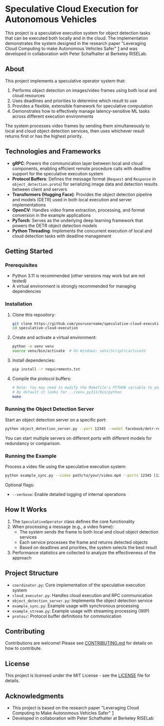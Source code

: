 # Speculative Cloud Execution for Autonomous Vehicles

This project is a speculative execution system for object detection tasks that can be executed both locally and in the cloud. The implementation demonstrates the system designed in the research paper "Leveraging Cloud Computing to make Autonomous Vehicles Safer" [1](https://pschafhalter.com/papers/2023-iros-cloud-av-safety.pdf) and was developed in collaboration with Peter Schafhalter at Berkeley RISELab.

## About

This project implements a speculative operator system that:

1. Performs object detection on images/video frames using both local and cloud resources
2. Uses deadlines and priorities to determine which result to use
3. Provides a flexible, extensible framework for speculative computation
4. Demonstrates how to effectively manage latency-sensitive ML tasks across different execution environments

The system processes video frames by sending them simultaneously to local and cloud object detection services, then uses whichever result returns first or has the highest priority.

## Technologies and Frameworks

- **gRPC**: Powers the communication layer between local and cloud components, enabling efficient remote procedure calls with deadline support for the speculative execution system
- **Protocol Buffers**: Defines the message format (`Request` and `Response` in `object_detection.proto`) for serializing image data and detection results between client and servers
- **Transformers (Hugging Face)**: Provides the object detection pipeline and models (DETR) used in both local execution and server implementations
- **OpenCV**: Handles video frame extraction, processing, and format conversion in the example applications
- **PyTorch**: Serves as the underlying deep learning framework that powers the DETR object detection models
- **Python Threading**: Implements the concurrent execution of local and cloud detection tasks with deadline management

## Getting Started

### Prerequisites

- Python 3.11 is recommended (other versions may work but are not tested)
- A virtual environment is strongly recommended for managing dependencies

### Installation

1. Clone this repository:
   ```bash
   git clone https://github.com/yourusername/speculative-cloud-execution.git
   cd speculative-cloud-execution
   ```

2. Create and activate a virtual environment:
   ```bash
   python -m venv venv
   source venv/bin/activate  # On Windows: venv\Scripts\activate
   ```

3. Install dependencies:
   ```bash
   pip install -r requirements.txt
   ```

4. Compile the protocol buffers:
   ```bash
   # Note: You may need to modify the Makefile's PYTHON variable to point to your virtual environment's Python interpreter
   # By default it looks for ../venv_py311/bin/python
   make
   ```

### Running the Object Detection Server

Start an object detection server on a specific port:

```bash
python object_detection_server.py --port 12345 --model facebook/detr-resnet-50
```

You can start multiple servers on different ports with different models for redundancy or comparison.

### Running the Example

Process a video file using the speculative execution system:

```bash
python example_sync.py --video path/to/your/video.mp4 --ports 12345 [12346 ...]
```

Optional flags:
- `--verbose`: Enable detailed logging of internal operations

## How It Works

1. The `SpeculativeOperator` class defines the core functionality
2. When processing a message (e.g., a video frame):
   - The system sends the frame to both local and cloud object detection services
   - Each service processes the frame and returns detected objects
   - Based on deadlines and priorities, the system selects the best result
3. Performance statistics are collected to analyze the effectiveness of the approach

## Project Structure

- `coordinator.py`: Core implementation of the speculative execution system
- `cloud_executor.py`: Handles cloud execution and RPC communication
- `object_detection_server.py`: Implements the object detection service
- `example_sync.py`: Example usage with synchronous processing
- `example_stream.py`: Example usage with streaming processing (WIP)
- `protos/`: Protocol buffer definitions for communication

## Contributing

Contributions are welcome! Please see [CONTRIBUTING.md](CONTRIBUTING.md) for details on how to contribute.

## License

This project is licensed under the MIT License - see the [LICENSE](LICENSE) file for details.

## Acknowledgments

- This project is based on the research paper "Leveraging Cloud Computing to Make Autonomous Vehicles Safer" [1](https://pschafhalter.com/papers/2023-iros-cloud-av-safety.pdf)
- Developed in collaboration with Peter Schafhalter at Berkeley RISELab
